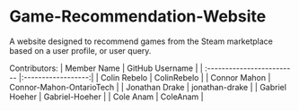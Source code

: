 # Game-Recommendation-Website
A website designed to recommend games from the Steam marketplace based on a user profile, or user query.

Contributors:
| Member Name          | GitHub Username    |
| :------------------------- |:------------------:|
| Colin Rebelo               | ColinRebelo        |
| Connor Mahon               | Connor-Mahon-OntarioTech |
| Jonathan Drake             | jonathan-drake     |
| Gabriel Hoeher             | Gabriel-Hoeher     |
| Cole Anam                  | ColeAnam           |

